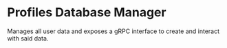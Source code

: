# Profiles Database Manager

Manages all user data and exposes a gRPC interface to create and interact with said data.
